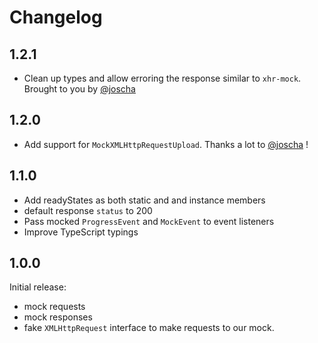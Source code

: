 # Changelog

## 1.2.1

- Clean up types and allow erroring the response similar to `xhr-mock`. Brought to you by [@joscha](https://github.com/joscha)

## 1.2.0

- Add support for `MockXMLHttpRequestUpload`. Thanks a lot to [@joscha](https://github.com/joscha) !

## 1.1.0

- Add readyStates as both static and and instance members
- default response `status` to 200
- Pass mocked `ProgressEvent` and `MockEvent` to event listeners
- Improve TypeScript typings

## 1.0.0

Initial release:

- mock requests
- mock responses
- fake `XMLHttpRequest` interface to make requests to our mock.
